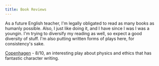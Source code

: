 ```yaml
---
title: Book Reviews
---
```


As a future English teacher, I'm legally obligated to read as many books as humanly possible. Also, I just like doing it, and I have since I was I was a youngin. I'm  trying to diversify my reading as well, so expect a good diversity of stuff. I'm also putting written forms of plays here, for consistency's sake.

[Copenhagen](https://rosemarysprigs.netlify.app/copenhagen) - 8/10, an interesting play about physics and ethics that has fantastic character writing.